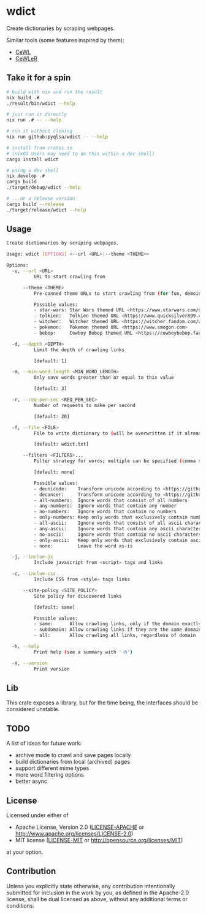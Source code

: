 # wdict
Create dictionaries by scraping webpages.

Similar tools (some features inspired by them):
- [CeWL](https://github.com/digininja/CeWL)
- [CeWLeR](https://github.com/roys/cewler)

## Take it for a spin
```bash
# build with nix and run the result
nix build .#
./result/bin/wdict --help

# just run it directly
nix run .# -- --help

# run it without cloning
nix run github:pyqlsa/wdict -- --help

# install from crates.io
# (nixOS users may need to do this within a dev shell)
cargo install wdict

# using a dev shell
nix develop .#
cargo build
./target/debug/wdict --help

# ...or a release version
cargo build --release
./target/release/wdict --help
```
## Usage
<!-- readme-help -->
```bash
Create dictionaries by scraping webpages.

Usage: wdict [OPTIONS] <--url <URL>|--theme <THEME>>

Options:
  -u, --url <URL>
          URL to start crawling from

      --theme <THEME>
          Pre-canned theme URLs to start crawling from (for fun, demoing features, and sparking new ideas)

          Possible values:
          - star-wars: Star Wars themed URL <https://www.starwars.com/databank>
          - tolkien:   Tolkien themed URL <https://www.quicksilver899.com/Tolkien/Tolkien_Dictionary.html>
          - witcher:   Witcher themed URL <https://witcher.fandom.com/wiki/Elder_Speech>
          - pokemon:   Pokemon themed URL <https://www.smogon.com>
          - bebop:     Cowboy Bebop themed URL <https://cowboybebop.fandom.com/wiki/Cowboy_Bebop>

  -d, --depth <DEPTH>
          Limit the depth of crawling links

          [default: 1]

  -m, --min-word-length <MIN_WORD_LENGTH>
          Only save words greater than or equal to this value

          [default: 3]

  -r, --req-per-sec <REQ_PER_SEC>
          Number of requests to make per second

          [default: 20]

  -f, --file <FILE>
          File to write dictionary to (will be overwritten if it already exists)

          [default: wdict.txt]

      --filters <FILTERS>...
          Filter strategy for words; multiple can be specified (comma separated)

          [default: none]

          Possible values:
          - deunicode:    Transform unicode according to <https://github.com/kornelski/deunicode>
          - decancer:     Transform unicode according to <https://github.com/null8626/decancer>
          - all-numbers:  Ignore words that consist of all numbers
          - any-numbers:  Ignore words that contain any number
          - no-numbers:   Ignore words that contain no numbers
          - only-numbers: Keep only words that exclusively contain numbers
          - all-ascii:    Ignore words that consist of all ascii characters
          - any-ascii:    Ignore words that contain any ascii character
          - no-ascii:     Ignore words that contain no ascii characters
          - only-ascii:   Keep only words that exclusively contain ascii characters
          - none:         Leave the word as-is

  -j, --inclue-js
          Include javascript from <script> tags and links

  -c, --inclue-css
          Include CSS from <style> tags links

      --site-policy <SITE_POLICY>
          Site policy for discovered links

          [default: same]

          Possible values:
          - same:      Allow crawling links, only if the domain exactly matches
          - subdomain: Allow crawling links if they are the same domain or subdomains
          - all:       Allow crawling all links, regardless of domain

  -h, --help
          Print help (see a summary with '-h')

  -V, --version
          Print version

```
<!-- readme-help end -->

## Lib
This crate exposes a library, but for the time being, the interfaces should be considered unstable.

## TODO
A list of ideas for future work:
 - archive mode to crawl and save pages locally
 - build dictionaries from local (archived) pages
 - support different mime types
 - more word filtering options
 - better async

## License

Licensed under either of

 * Apache License, Version 2.0
   ([LICENSE-APACHE](LICENSE-APACHE) or http://www.apache.org/licenses/LICENSE-2.0)
 * MIT license
   ([LICENSE-MIT](LICENSE-MIT) or http://opensource.org/licenses/MIT)

at your option.

## Contribution

Unless you explicitly state otherwise, any contribution intentionally submitted
for inclusion in the work by you, as defined in the Apache-2.0 license, shall be
dual licensed as above, without any additional terms or conditions.


